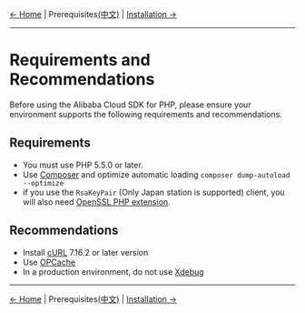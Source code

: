 [← Home](/README.md) | Prerequisites[(中文)](/docs/zh-CN/0-Prerequisites.md) | [Installation →](/docs/en-US/1-Installation.md)
***

# Requirements and Recommendations

Before using the Alibaba Cloud SDK for PHP, please ensure your environment supports the following requirements and recommendations.

## Requirements

- You must use PHP 5.5.0 or later.
- Use [Composer][composer] and optimize automatic loading `composer dump-autoload --optimize`
- if you use the `RsaKeyPair` (Only Japan station is supported) client, you will also need [OpenSSL PHP extension][OpenSSL].

## Recommendations

- Install [cURL][cURL] 7.16.2 or later version
- Use [OPCache][OPCache]
- In a production environment, do not use [Xdebug][xdebug]

***
[← Home](/README.md) | Prerequisites[(中文)](/docs/zh-CN/0-Prerequisites.md) | [Installation →](/docs/en-US/1-Installation.md)

[composer]: https://getcomposer.org
[cURL]: http://php.net/manual/en/book.curl.php
[OPCache]: http://php.net/manual/en/book.opcache.php
[xdebug]: http://xdebug.org
[OpenSSL]: http://php.net/manual/en/book.openssl.php
